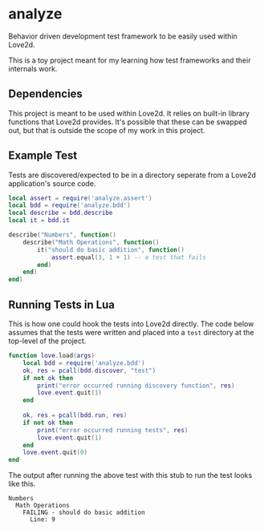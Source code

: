 # analyze
Behavior driven development test framework to be easily used within Love2d.

This is a toy project meant for my learning how test frameworks and their internals work.

## Dependencies
This project is meant to be used within Love2d.
It relies on built-in library functions that Love2d provides.
It's possible that these can be swapped out, but that is outside the scope of my work in this project.

## Example Test

Tests are discovered/expected to be in a directory seperate from a Love2d application's source code.

```lua
local assert = require('analyze.assert')
local bdd = require('analyze.bdd')
local describe = bdd.describe
local it = bdd.it

describe("Numbers", function()
    describe("Math Operations", function()
        it("should do basic addition", function()
            assert.equal(3, 1 + 1) -- a test that fails
        end)
    end)
end)
```

## Running Tests in Lua
This is how one could hook the tests into Love2d directly.
The code below assumes that the tests were written and placed into a `test` directory at the top-level of the project.

```lua
function love.load(args)
    local bdd = require('analyze.bdd')
    ok, res = pcall(bdd.discover, "test")
    if not ok then
        print("error occurred running discovery function", res)
        love.event.quit(1)
    end
        
    ok, res = pcall(bdd.run, res)
    if not ok then
        print("error occurred running tests", res)
        love.event.quit(1)
    end
    love.event.quit(0)
end
```

The output after running the above test with this stub to run the test looks like this.

```
Numbers
  Math Operations
    FAILING - should do basic addition
      Line: 9
```